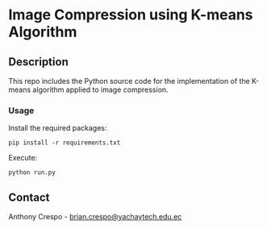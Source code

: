 # Image Compression using K-means Algorithm

## Description

This repo includes the Python source code for the implementation of the K-means algorithm applied to image compression.

### Usage

Install the required packages:
```
pip install -r requirements.txt
```
Execute:
```
python run.py
```

## Contact

Anthony Crespo - brian.crespo@yachaytech.edu.ec


<br>
<br>
